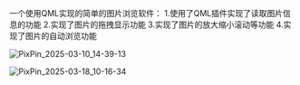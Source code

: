 一个使用QML实现的简单的图片浏览软件：
1.使用了QML插件实现了读取图片信息的功能
2.实现了图片的拖拽显示功能
3.实现了图片的放大缩小滚动等功能
4.实现了图片的自动浏览功能

![PixPin_2025-03-10_14-39-13](https://github.com/user-attachments/assets/a4f358a6-a136-4f1c-b616-525fc001b6cd)


![PixPin_2025-03-18_10-16-34](https://github.com/user-attachments/assets/08fcca63-efbd-4e9f-a388-c9bac8d80526)
